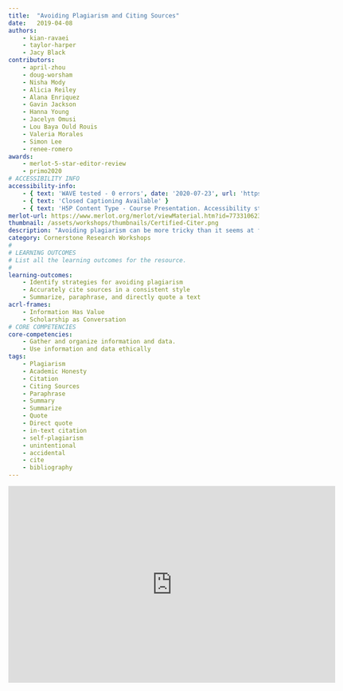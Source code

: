 ```yaml
---
title:  "Avoiding Plagiarism and Citing Sources"
date:   2019-04-08
authors:
    - kian-ravaei
    - taylor-harper
    - Jacy Black
contributors:
    - april-zhou
    - doug-worsham
    - Nisha Mody
    - Alicia Reiley
    - Alana Enriquez
    - Gavin Jackson
    - Hanna Young
    - Jacelyn Omusi
    - Lou Baya Ould Rouis
    - Valeria Morales
    - Simon Lee
    - renee-romero
awards:
    - merlot-5-star-editor-review
    - primo2020
# ACCESSIBILITY INFO
accessibility-info:
    - { text: 'WAVE tested - 0 errors', date: '2020-07-23', url: 'https://wave.webaim.org/' }
    - { text: 'Closed Captioning Available' }
    - { text: 'H5P Content Type - Course Presentation. Accessibility status - Tested with no known problems', date: '2020-07-23', url: 'https://h5p.org/documentation/installation/content-type-accessibility' }
merlot-url: https://www.merlot.org/merlot/viewMaterial.htm?id=773310623
thumbnail: /assets/workshops/thumbnails/Certified-Citer.png
description: "Avoiding plagiarism can be more tricky than it seems at first glance. Complete this activity to learn strategies for avoiding plagiarism."
category: Cornerstone Research Workshops
#
# LEARNING OUTCOMES
# List all the learning outcomes for the resource.
#
learning-outcomes:
    - Identify strategies for avoiding plagiarism
    - Accurately cite sources in a consistent style
    - Summarize, paraphrase, and directly quote a text
acrl-frames:
    - Information Has Value
    - Scholarship as Conversation
# CORE COMPETENCIES
core-competencies:
    - Gather and organize information and data.
    - Use information and data ethically 
tags:
    - Plagiarism
    - Academic Honesty
    - Citation
    - Citing Sources
    - Paraphrase
    - Summary
    - Summarize
    - Quote
    - Direct quote
    - in-text citation
    - self-plagiarism
    - unintentional
    - accidental
    - cite
    - bibliography
---
```


<iframe src="https://uclabruinlearn.h5p.com/content/1291709896434197388/embed" width="657" height="395" frameborder="0" allowfullscreen="allowfullscreen"></iframe><script src="https://uclalibrary.github.io/research-tips/assets/js/resizer.js" charset="UTF-8"></script>
